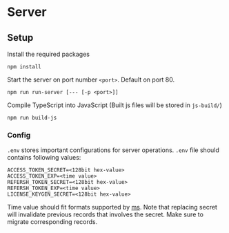 # Server
## Setup
Install the required packages
``` 
npm install
```
Start the server on port number `<port>`. Default on port 80.
``` 
npm run run-server [--- [-p <port>]]
```
Compile TypeScript into JavaScript (Built js files will be stored in `js-build/`)
``` 
npm run build-js
```

### Config
`.env` stores important configurations for server operations.
`.env` file should contains following values:
```
ACCESS_TOKEN_SECRET=<128bit hex-value>
ACCESS_TOKEN_EXP=<time value>
REFERSH_TOKEN_SECRET=<128bit hex-value>
REFERSH_TOKEN_EXP=<time value>
LICENSE_KEYGEN_SECRET=<128bit hex-value>
```
Time value should fit formats supported by [ms](https://github.com/vercel/ms/blob/main/readme.md#examples).
Note that replacing secret will invalidate previous records that involves the secret. Make sure to migrate corresponding records.
